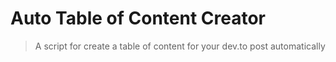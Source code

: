 # Auto Table of Content Creator
> A script for create a table of content for your dev.to post automatically

